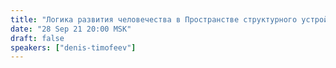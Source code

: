 ```yaml
---
title: "Логика развития человечества в Пространстве структурного устройства"
date: "28 Sep 21 20:00 MSK"
draft: false
speakers: ["denis-timofeev"]
---
```

